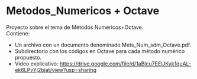 # Metodos_Numericos + Octave
Proyecto sobre el tema de Métodos Numéricos+Octave.                                                                         
Contiene:                                                                                                
   * Un archivo con un documento denominado Mets_Num_sdm_Octave.pdf.  
   * Subdirectorio con los códigos en Octave para cada método numérico propuesto.                                                                        
   * Video explicativo: https://drive.google.com/file/d/1aBlcu7EElJKyk1quAL-ek6LPvYj2bjat/view?usp=sharing
   
